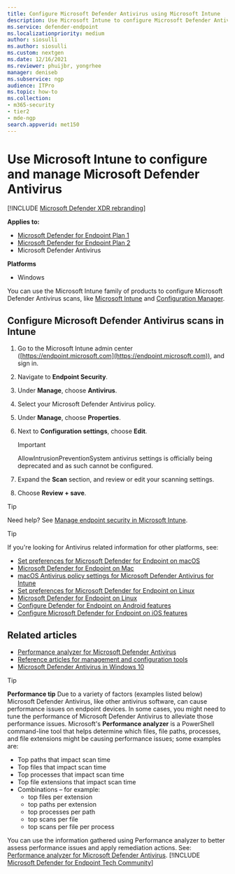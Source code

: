 ```yaml
---
title: Configure Microsoft Defender Antivirus using Microsoft Intune
description: Use Microsoft Intune to configure Microsoft Defender Antivirus and Endpoint Protection
ms.service: defender-endpoint
ms.localizationpriority: medium
author: siosulli
ms.author: siosulli
ms.custom: nextgen
ms.date: 12/16/2021
ms.reviewer: phuijbr, yongrhee
manager: deniseb
ms.subservice: ngp
audience: ITPro
ms.topic: how-to
ms.collection: 
- m365-security
- tier2
- mde-ngp
search.appverid: met150
---
```


# Use Microsoft Intune to configure and manage Microsoft Defender Antivirus

[!INCLUDE [Microsoft Defender XDR rebranding](../includes/microsoft-defender.md)]


**Applies to:**

- [Microsoft Defender for Endpoint Plan 1](https://go.microsoft.com/fwlink/?linkid=2154037)
- [Microsoft Defender for Endpoint Plan 2](https://go.microsoft.com/fwlink/?linkid=2154037)
- Microsoft Defender Antivirus

**Platforms**
- Windows

You can use the Microsoft Intune family of products to configure Microsoft Defender Antivirus scans, like [Microsoft Intune](/mem/intune/fundamentals/what-is-intune) and [Configuration Manager](/mem/configmgr/core/understand/introduction).

## Configure Microsoft Defender Antivirus scans in Intune

1. Go to the Microsoft Intune admin center ([https://endpoint.microsoft.com](https://endpoint.microsoft.com)), and sign in.

2. Navigate to **Endpoint Security**.

3. Under **Manage**, choose **Antivirus**.

4. Select your Microsoft Defender Antivirus policy.

5. Under **Manage**, choose **Properties**.

1. Next to **Configuration settings**, choose **Edit**.

   > [!IMPORTANT]
   > AllowIntrusionPreventionSystem antivirus settings is officially being deprecated and as such cannot be configured. 
7. Expand the **Scan** section, and review or edit your scanning settings.

8. Choose **Review + save**.

> [!TIP]
> Need help? See [Manage endpoint security in Microsoft Intune](/mem/intune/protect/endpoint-security).

> [!TIP]
> If you're looking for Antivirus related information for other platforms, see:
> - [Set preferences for Microsoft Defender for Endpoint on macOS](mac-preferences.md)
> - [Microsoft Defender for Endpoint on Mac](microsoft-defender-endpoint-mac.md)
> - [macOS Antivirus policy settings for Microsoft Defender Antivirus for Intune](/mem/intune/protect/antivirus-microsoft-defender-settings-macos)
> - [Set preferences for Microsoft Defender for Endpoint on Linux](linux-preferences.md)
> - [Microsoft Defender for Endpoint on Linux](microsoft-defender-endpoint-linux.md)
> - [Configure Defender for Endpoint on Android features](android-configure.md)
> - [Configure Microsoft Defender for Endpoint on iOS features](ios-configure-features.md)

## Related articles

- [Performance analyzer for Microsoft Defender Antivirus](tune-performance-defender-antivirus.md)
- [Reference articles for management and configuration tools](configuration-management-reference-microsoft-defender-antivirus.md)
- [Microsoft Defender Antivirus in Windows 10](microsoft-defender-antivirus-windows.md)

> [!TIP]
> **Performance tip** Due to a variety of factors (examples listed below) Microsoft Defender Antivirus, like other antivirus software, can cause performance issues on endpoint devices. In some cases, you might need to tune the performance of Microsoft Defender Antivirus to alleviate those performance issues. Microsoft's **Performance analyzer** is a PowerShell command-line tool that helps determine which files, file paths, processes, and file extensions might be causing performance issues; some examples are:
>
> - Top paths that impact scan time
> - Top files that impact scan time
> - Top processes that impact scan time
> - Top file extensions that impact scan time
> - Combinations – for example:
>   - top files per extension
>   - top paths per extension
>   - top processes per path
>   - top scans per file
>   - top scans per file per process
>
> You can use the information gathered using Performance analyzer to better assess performance issues and apply remediation actions. 
> See: [Performance analyzer for Microsoft Defender Antivirus](tune-performance-defender-antivirus.md).
[!INCLUDE [Microsoft Defender for Endpoint Tech Community](../includes/defender-mde-techcommunity.md)]
